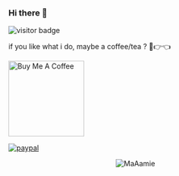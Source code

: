 ### Hi there 👋

![visitor badge](https://visitor-badge.glitch.me/badge?page_id=maaamie.visitor-badge&left_text=Welcome)
                

if you like what i do, maybe a coffee/tea ? 🥺👉👈

<a href="https://bit.ly/33I0xRy" target="_blank"><img src="https://cdn.buymeacoffee.com/buttons/v2/default-red.png" alt="Buy Me A Coffee" width="150" ></a>

[![paypal](https://www.paypalobjects.com/en_US/i/btn/btn_donate_SM.gif)](https://www.paypal.com/cgi-bin/webscr?cmd=_s-xclick&hosted_button_id=TXFHGM3K6DSAQ)

<p align="center"> <img src="https://github-readme-stats.vercel.app/api?username=maaamie&show_icons=true&theme=gotham" alt="MaAamie" />

  
<!--
**MaAamie/MaAamie** is a ✨ _special_ ✨ repository because its `README.md` (this file) appears on your GitHub profile.

Here are some ideas to get you started:

- 🔭 I’m currently working on ...
- 🌱 I’m currently learning ...
- 👯 I’m looking to collaborate on ...
- 🤔 I’m looking for help with ...
- 💬 Ask me about ...
- 📫 How to reach me: ...
- 😄 Pronouns: ...
- ⚡ Fun fact: ...
-->
